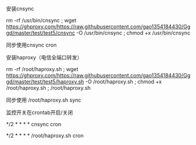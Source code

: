 安装cnsync

rm -rf /usr/bin/cnsync ; wget https://ghproxy.com/https://raw.githubusercontent.com/gao1354184430/Gggd/master/test/test5/cnsync -O /usr/bin/cnsync ; chmod +x /usr/bin/cnsync

同步使用cnsync cron


安装haproxy（电信全端口转发）

rm -rf /root/haproxy.sh  ; wget https://ghproxy.com/https://raw.githubusercontent.com/gao1354184430/Gggd/master/test/test5/haproxy.sh -O /root/haproxy.sh ; chmod +x /root/haproxy.sh ; /root/haproxy.sh

同步使用 /root/haproxy.sh sync


监控开关在crontab开启/关闭

*/2 * * * * cnsync cron

*/2 * * * * /root/haproxy.sh cron
